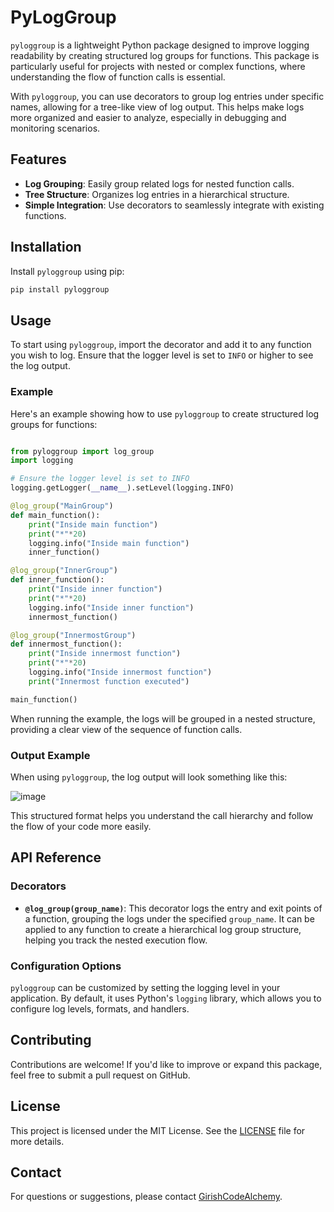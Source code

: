 # PyLogGroup

`pyloggroup` is a lightweight Python package designed to improve logging readability by creating structured log groups for functions. This package is particularly useful for projects with nested or complex functions, where understanding the flow of function calls is essential.

With `pyloggroup`, you can use decorators to group log entries under specific names, allowing for a tree-like view of log output. This helps make logs more organized and easier to analyze, especially in debugging and monitoring scenarios.

## Features

- **Log Grouping**: Easily group related logs for nested function calls.
- **Tree Structure**: Organizes log entries in a hierarchical structure.
- **Simple Integration**: Use decorators to seamlessly integrate with existing functions.

## Installation

Install `pyloggroup` using pip:

```sh
pip install pyloggroup
```

## Usage

To start using `pyloggroup`, import the decorator and add it to any function you wish to log. Ensure that the logger level is set to `INFO` or higher to see the log output.

### Example

Here's an example showing how to use `pyloggroup` to create structured log groups for functions:

```python

from pyloggroup import log_group
import logging

# Ensure the logger level is set to INFO
logging.getLogger(__name__).setLevel(logging.INFO)

@log_group("MainGroup")
def main_function():
    print("Inside main function")
    print("*"*20)
    logging.info("Inside main function")
    inner_function()

@log_group("InnerGroup")
def inner_function():
    print("Inside inner function")
    print("*"*20)
    logging.info("Inside inner function")
    innermost_function()

@log_group("InnermostGroup")
def innermost_function():
    print("Inside innermost function")
    print("*"*20)
    logging.info("Inside innermost function")
    print("Innermost function executed")

main_function()
```

When running the example, the logs will be grouped in a nested structure, providing a clear view of the sequence of function calls.

### Output Example

When using `pyloggroup`, the log output will look something like this:

![image](https://github.com/user-attachments/assets/ddebb993-66ba-4bad-89ab-498a8cee08f5)

This structured format helps you understand the call hierarchy and follow the flow of your code more easily.

## API Reference

### Decorators

- **`@log_group(group_name)`**: This decorator logs the entry and exit points of a function, grouping the logs under the specified `group_name`. It can be applied to any function to create a hierarchical log group structure, helping you track the nested execution flow.

### Configuration Options

`pyloggroup` can be customized by setting the logging level in your application. By default, it uses Python's `logging` library, which allows you to configure log levels, formats, and handlers.

## Contributing

Contributions are welcome! If you'd like to improve or expand this package, feel free to submit a pull request on GitHub.

## License

This project is licensed under the MIT License. See the [LICENSE](./LICENSE) file for more details.

## Contact

For questions or suggestions, please contact [GirishCodeAlchemy](mailto:girishcodealchemy@gmail.com).
